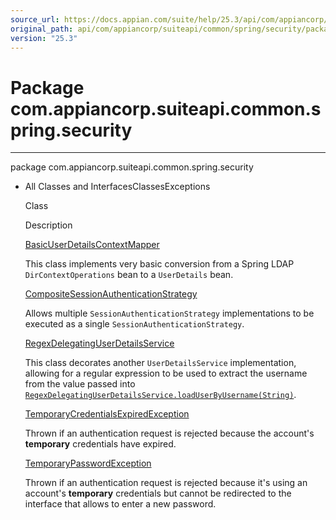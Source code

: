 ```yaml
---
source_url: https://docs.appian.com/suite/help/25.3/api/com/appiancorp/suiteapi/common/spring/security/package-summary.html
original_path: api/com/appiancorp/suiteapi/common/spring/security/package-summary.html
version: "25.3"
---
```


# Package com.appiancorp.suiteapi.common.spring.security

* * *

package com.appiancorp.suiteapi.common.spring.security

-   All Classes and InterfacesClassesExceptions

    Class

    Description

    [BasicUserDetailsContextMapper](BasicUserDetailsContextMapper.html "class in com.appiancorp.suiteapi.common.spring.security")

    This class implements very basic conversion from a Spring LDAP `DirContextOperations` bean to a `UserDetails` bean.

    [CompositeSessionAuthenticationStrategy](CompositeSessionAuthenticationStrategy.html "class in com.appiancorp.suiteapi.common.spring.security")

    Allows multiple `SessionAuthenticationStrategy` implementations to be executed as a single `SessionAuthenticationStrategy`.

    [RegexDelegatingUserDetailsService](RegexDelegatingUserDetailsService.html "class in com.appiancorp.suiteapi.common.spring.security")

    This class decorates another `UserDetailsService` implementation, allowing for a regular expression to be used to extract the username from the value passed into [`RegexDelegatingUserDetailsService.loadUserByUsername(String)`](RegexDelegatingUserDetailsService.html#loadUserByUsername\(java.lang.String\)).

    [TemporaryCredentialsExpiredException](TemporaryCredentialsExpiredException.html "class in com.appiancorp.suiteapi.common.spring.security")

    Thrown if an authentication request is rejected because the account's **temporary** credentials have expired.

    [TemporaryPasswordException](TemporaryPasswordException.html "class in com.appiancorp.suiteapi.common.spring.security")

    Thrown if an authentication request is rejected because it's using an account's **temporary** credentials but cannot be redirected to the interface that allows to enter a new password.
